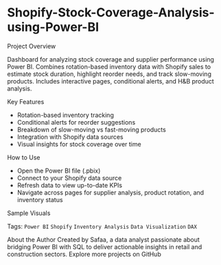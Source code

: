 # Shopify-Stock-Coverage-Analysis-using-Power-BI

Project Overview

Dashboard for analyzing stock coverage and supplier performance using Power BI.
Combines rotation-based inventory data with Shopify sales to estimate stock duration, highlight reorder needs, and track slow-moving products.
Includes interactive pages, conditional alerts, and H&B product analysis.

Key Features
- Rotation-based inventory tracking
- Conditional alerts for reorder suggestions
- Breakdown of slow-moving vs fast-moving products
- Integration with Shopify data sources
- Visual insights for stock coverage over time

How to Use
- Open the Power BI file (.pbix)
- Connect to your Shopify data source
- Refresh data to view up-to-date KPIs
- Navigate across pages for supplier analysis, product rotation, and inventory status

Sample Visuals



Tags: `Power BI` `Shopify` `Inventory Analysis` `Data Visualization` `DAX`

About the Author
Created by Safaa, a data analyst passionate about bridging Power BI with SQL to deliver actionable insights in retail and construction sectors.
Explore more projects on GitHub 
